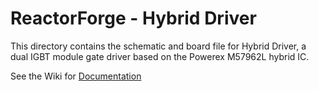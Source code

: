 ReactorForge - Hybrid Driver
============

This directory contains the schematic and board file for Hybrid Driver, a dual IGBT module gate driver based on the Powerex M57962L hybrid IC.

See the Wiki for [Documentation](https://github.com/joshcam/ReactorForge/wiki/ReactorForge-Hybrid-Driver)
